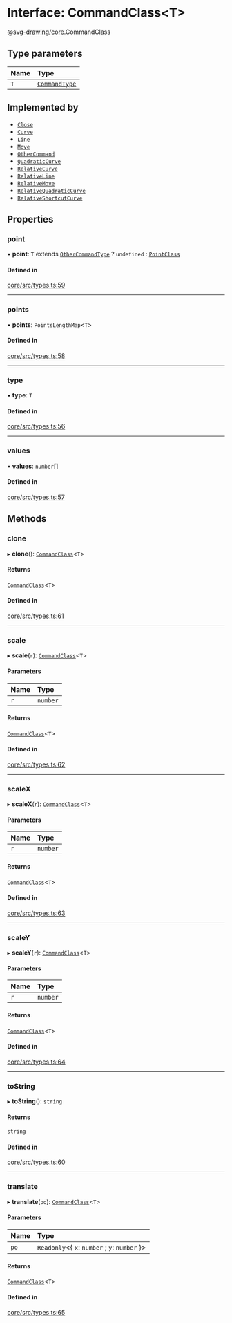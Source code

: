 # Interface: CommandClass<T\>

[@svg-drawing/core](../../modules/svg_drawing_core.md).CommandClass

## Type parameters

| Name | Type |
| :------ | :------ |
| `T` | [`CommandType`](../../modules/svg_drawing_core.md#commandtype) |

## Implemented by

- [`Close`](../../classes/svg_drawing_core/Close.md)
- [`Curve`](../../classes/svg_drawing_core/Curve.md)
- [`Line`](../../classes/svg_drawing_core/Line.md)
- [`Move`](../../classes/svg_drawing_core/Move.md)
- [`OtherCommand`](../../classes/svg_drawing_core/OtherCommand.md)
- [`QuadraticCurve`](../../classes/svg_drawing_core/QuadraticCurve.md)
- [`RelativeCurve`](../../classes/svg_drawing_core/RelativeCurve.md)
- [`RelativeLine`](../../classes/svg_drawing_core/RelativeLine.md)
- [`RelativeMove`](../../classes/svg_drawing_core/RelativeMove.md)
- [`RelativeQuadraticCurve`](../../classes/svg_drawing_core/RelativeQuadraticCurve.md)
- [`RelativeShortcutCurve`](../../classes/svg_drawing_core/RelativeShortcutCurve.md)

## Properties

### point

• **point**: `T` extends [`OtherCommandType`](../../modules/svg_drawing_core.md#othercommandtype) ? `undefined` : [`PointClass`](PointClass.md)

#### Defined in

[core/src/types.ts:59](https://github.com/kmkzt/svg-drawing/blob/6e54c2f/packages/core/src/types.ts#L59)

___

### points

• **points**: `PointsLengthMap`<`T`\>

#### Defined in

[core/src/types.ts:58](https://github.com/kmkzt/svg-drawing/blob/6e54c2f/packages/core/src/types.ts#L58)

___

### type

• **type**: `T`

#### Defined in

[core/src/types.ts:56](https://github.com/kmkzt/svg-drawing/blob/6e54c2f/packages/core/src/types.ts#L56)

___

### values

• **values**: `number`[]

#### Defined in

[core/src/types.ts:57](https://github.com/kmkzt/svg-drawing/blob/6e54c2f/packages/core/src/types.ts#L57)

## Methods

### clone

▸ **clone**(): [`CommandClass`](CommandClass.md)<`T`\>

#### Returns

[`CommandClass`](CommandClass.md)<`T`\>

#### Defined in

[core/src/types.ts:61](https://github.com/kmkzt/svg-drawing/blob/6e54c2f/packages/core/src/types.ts#L61)

___

### scale

▸ **scale**(`r`): [`CommandClass`](CommandClass.md)<`T`\>

#### Parameters

| Name | Type |
| :------ | :------ |
| `r` | `number` |

#### Returns

[`CommandClass`](CommandClass.md)<`T`\>

#### Defined in

[core/src/types.ts:62](https://github.com/kmkzt/svg-drawing/blob/6e54c2f/packages/core/src/types.ts#L62)

___

### scaleX

▸ **scaleX**(`r`): [`CommandClass`](CommandClass.md)<`T`\>

#### Parameters

| Name | Type |
| :------ | :------ |
| `r` | `number` |

#### Returns

[`CommandClass`](CommandClass.md)<`T`\>

#### Defined in

[core/src/types.ts:63](https://github.com/kmkzt/svg-drawing/blob/6e54c2f/packages/core/src/types.ts#L63)

___

### scaleY

▸ **scaleY**(`r`): [`CommandClass`](CommandClass.md)<`T`\>

#### Parameters

| Name | Type |
| :------ | :------ |
| `r` | `number` |

#### Returns

[`CommandClass`](CommandClass.md)<`T`\>

#### Defined in

[core/src/types.ts:64](https://github.com/kmkzt/svg-drawing/blob/6e54c2f/packages/core/src/types.ts#L64)

___

### toString

▸ **toString**(): `string`

#### Returns

`string`

#### Defined in

[core/src/types.ts:60](https://github.com/kmkzt/svg-drawing/blob/6e54c2f/packages/core/src/types.ts#L60)

___

### translate

▸ **translate**(`po`): [`CommandClass`](CommandClass.md)<`T`\>

#### Parameters

| Name | Type |
| :------ | :------ |
| `po` | `Readonly`<{ `x`: `number` ; `y`: `number`  }\> |

#### Returns

[`CommandClass`](CommandClass.md)<`T`\>

#### Defined in

[core/src/types.ts:65](https://github.com/kmkzt/svg-drawing/blob/6e54c2f/packages/core/src/types.ts#L65)
